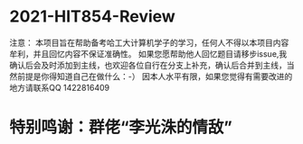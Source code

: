 # 2021-HIT854-Review
注意：
本项目旨在帮助备考哈工大计算机学子的学习，任何人不得以本项目内容牟利，并且回忆内容不保证准确性。
如果您愿帮助他人回忆题目请移步issue,我确认后会及时添加到主线，也欢迎各位自行在分支上补充，确认后合并到主线，当然前提是你得知道自己在做什么：-）
因本人水平有限，如果您觉得有需要改进的地方请联系QQ 1422816409
# 特别鸣谢：群佬“李光洙的情敌”
